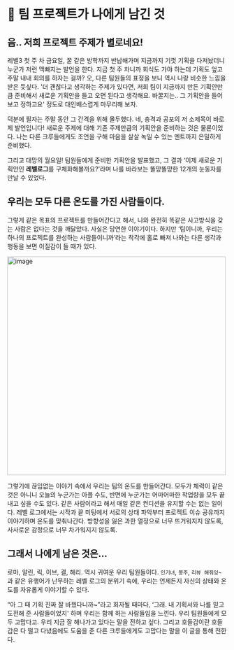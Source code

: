 # 🎐 팀 프로젝트가 나에게 남긴 것

## 음.. 저희 프로젝트 주제가 별로네요!
레벨3 첫 주 차 금요일, 꿀 같은 방학까지 반납해가며 지금까지 기껏 기획을 다져놨더니 누군가 저런 맥빠지는 발언을 한다. 
지금 첫 주 차니까 회식도 가야 하는데 기획도 엎고 주말 내내 회의를 하자는 걸까? 오, 다른 팀원들의 표정을 보니 역시 나랑 비슷한 느낌을 받은 듯싶다. 
'더 괜찮다고 생각하는 주제가 있다면, 저희 팀이 지금까지 만든 기획안만큼 준비해서 새로운 기획안을 들고 오면 된다고 생각해요. 바꿀지는.. 그 기획안을 들어보고 정하고요' 정도로 대인배스럽게 마무리해 보자.

덕분에 필자는 주말 동안 그 간격을 위해 몰두했다. 네, 충격과 공포의 저 소제목이 바로 제 발언입니다! 새로운 주제에 대해 기존 주제만큼의 기획안을 준비하는 것은 물론이었다. 나는 다른 크루들에게도 조언을 구해 마음을 살살 녹일 수 있는 멘트까지 은밀하게 준비했다. 

그리고 대망의 월요일! 팀원들에게 준비한 기획안을 발표했고, 그 결과 ‘이제 새로운 기획안인 **레벨로그**를 구체화해볼까요?’라며 나를 바라보는 똘망똘망한 12개의 눈동자를 만날 수 있었다.


## 우리는 모두 다른 온도를 가진 사람들이다.

그렇게 같은 목표의 프로젝트를 만들어간다고 해서, 나와 완전히 똑같은 사고방식을 갖는 사람은 없다는 것을 깨달았다. 사실은 당연한 이야기이다. 
하지만 ‘팀이니까, 우리는 하나의 프로젝트를 완성하는 사람들이니까’라는 착각에 홀로 빠져 나와는 다른 생각과 행동을 보면 이질감이 들 때가 있다.

<img width="500" alt="image" src="https://user-images.githubusercontent.com/28749734/183457624-7a9520d3-2afe-4b6b-9636-7cae24031a7d.png">

그렇기에 끊임없는 이야기 속에서 우리는 팀의 온도를 만들어간다. 모두가 체력이 같은 것은 아니니 오늘의 누군가는 아플 수도, 반면에 누군가는 어마어마한 작업량을 모두 끝내고 싶을 수도 있다. 
같은 사람이라고 해서 매일 같은 컨디션을 유지할 수는 없는 일이다. 레벨 로그에서는 시작과 끝 미팅에서 서로의 상태 파악부터 프로젝트 이슈 공유까지 이야기하며 온도를 맞춰나간다. 
방향성을 잃은 과한 열정으로 너무 뜨거워지지 않도록, 사사로운 감정으로 너무 차가워지지 않도록.

## 그래서 나에게 남은 것은…
로마, 알린, 릭, 이브, 결, 해리. 역시 귀여운 우리 팀원들이다.
`인기녀`, `봉주`, `리뷰 해줘잉~` 과 같은 유행어가 난무하는 레벨 로그의 분위기 속에, 우리는 언제든지 자신의 상태와 온도를 자유롭게 이야기할 수 있다.

“아 그 때 기획 진짜 잘 바꿨다니까~”라고 회자될 때마다, ‘그래. 내 기획서와 나를 믿고 도전해 준 사람들이었지' 하며 우리는 함께 하는 사람들임을 느낀다. 
우리 팀원들에게 모두 고맙다고. 우리 지금 잘 해나가고 있다는 말을 전하고 싶다. 그리고 호들갑이란 호들갑은 다 떨고 다녔음에도 도움을 준 다른 크루들에게도 고맙다는 말을 이 글을 통해 전한다.
